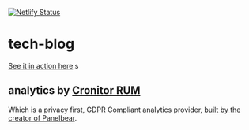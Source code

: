 [![Netlify Status](https://api.netlify.com/api/v1/badges/ede3e032-0023-4f6d-b4f7-13c9f5d4eed1/deploy-status)](https://app.netlify.com/sites/tech-blog-barbajoe/deploys)

# tech-blog

[See it in action here](https://blog.barbajoe.tech/).s

## analytics by [Cronitor RUM](https://cronitor.io/real-user-monitoring)

Which is a privacy first, GDPR Compliant analytics provider, [built by the creator of Panelbear](https://panelbear.com/blog/cronitor-rum-out-of-beta/).
